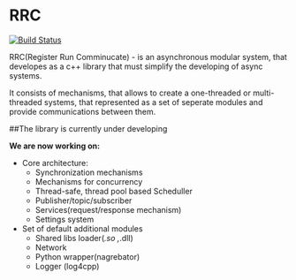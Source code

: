 # RRC

[![Build Status](https://travis-ci.org/arssivka/rrc.svg?branch=develop)](https://travis-ci.org/arssivka/rrc)

RRC(Register Run Comminucate) - is an asynchronous modular system, that developes as a c++ library that must simplify the developing of async systems.

It consists of mechanisms, that allows to create a one-threaded or multi-threaded systems, that represented as a set of seperate modules and provide communications between them.


##The library is currently under developing

**We are now working on:**

* Core architecture:
	* Synchronization mechanisms
	* Mechanisms for concurrency
	* Thread-safe, thread pool based Scheduller
	* Publisher/topic/subscriber
	* Services(request/response mechanism)
	* Settings system
* Set of default additional modules
	* Shared libs loader(*.so ,*.dll)
	* Network
	* Python wrapper(nagrebator)
	* Logger (log4cpp)
 
